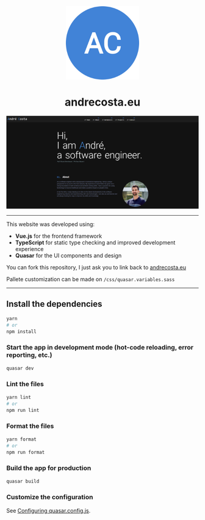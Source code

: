 <div align="center">
  <img src="public/icons/android-chrome-192x192.png" alt='logo'>
  <h1>andrecosta.eu</h1>
  <img src='public/website-preview.png' alt='website-preview'>
</div>

---

This website was developed using:
- **Vue.js** for the frontend framework
- **TypeScript** for static type checking and improved development experience
- **Quasar** for the UI components and design

You can fork this repository, I just ask you to link back to [andrecosta.eu](https://andrecosta.eu)

Pallete customization can be made on `/css/quasar.variables.sass`

---

## Install the dependencies

```bash
yarn
# or
npm install
```

### Start the app in development mode (hot-code reloading, error reporting, etc.)

```bash
quasar dev
```

### Lint the files

```bash
yarn lint
# or
npm run lint
```

### Format the files

```bash
yarn format
# or
npm run format
```

### Build the app for production

```bash
quasar build
```

### Customize the configuration

See [Configuring quasar.config.js](https://v2.quasar.dev/quasar-cli-vite/quasar-config-js).
